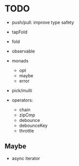 # TODO

- push/pull: improve type safety

- tapFold

- fold

- observable

- monads

  - opt
  - maybe
  - error

- pick/multi

- operators:

  - chain
  - zipCmp
  - debounce
  - debounceKey
  - throttle

## Maybe

- async iterator
